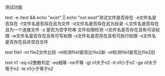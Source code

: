 测试功能

test -e /test && echo "exist"  || echo "not exist"测试文件是否存在
-e文件名是否存在
-f文件名是否存在且为文件
-d文件名是否存在且为目录
-L文件名是否存在且为一个连接文件
-z 是否为空字符串
文件权限检测
-r文件名是否存在且有可读权限
-w文件名是否存在且有可写权限
-x文件名是否存在且有可执行权限
-s文件名是否存在且非空白文件

test file1 -nt file2文件比较
-nt检测file1是否比file2新
-ot检测file1是否比file2旧

test n1 -eq n2整数判定
-eq相等
-ne不等
-gt n1大于n2
-lt n1小于n2
-ge n1大于等于n2
-le n1小于等于n2
